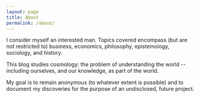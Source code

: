 ```yaml
---
layout: page
title: About
permalink: /about/
---
```


I consider myself an interested man. Topics covered encompass (but are not restricted to) business, economics, philosophy, epistemology, sociology, and history.

This blog studies cosmology: the problem of understanding the world -- including ourselves, and our knowledge, as part of the world.

My goal is to remain anonymous (to whatever extent is possible) and to document my discoveries for the purpose of an undisclosed, future project.
